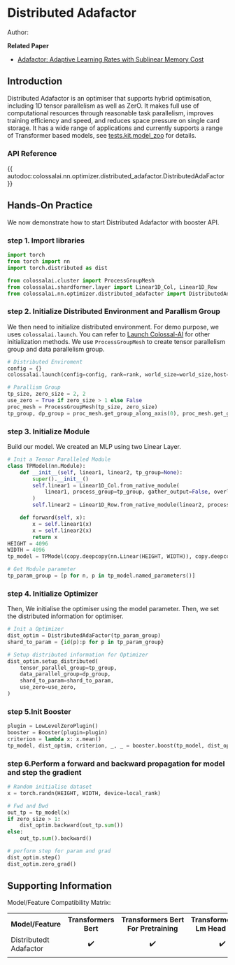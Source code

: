 # Distributed Adafactor

Author: 

**Related Paper**
- [Adafactor: Adaptive Learning Rates with Sublinear Memory Cost](https://arxiv.org/abs/1804.04235)

## Introduction

Distributed Adafactor is an optimiser that supports hybrid optimisation, including 1D tensor parallelism as well as ZerO. It makes full use of computational resources through reasonable task parallelism, improves training efficiency and speed, and reduces space pressure on single card storage. It has a wide range of applications and currently supports a range of Transformer based models, see [tests.kit.model_zoo](https://github.com/hpcaitech/ColossalAI/tree/main/tests/kit/model_zoo) for details. 

### API Reference

{{ autodoc:colossalai.nn.optimizer.distributed_adafactor.DistributedAdaFactor }}

## Hands-On Practice
We now demonstrate how to start Distributed Adafactor with booster API.  
### step 1. Import libraries

```python
import torch
from torch import nn
import torch.distributed as dist

from colossalai.cluster import ProcessGroupMesh
from colossalai.shardformer.layer import Linear1D_Col, Linear1D_Row
from colossalai.nn.optimizer.distributed_adafactor import DistributedAdaFactor

```

### step 2. Initialize Distributed Environment and Parallism Group
We then need to initialize distributed environment. For demo purpose, we uses `colossalai.launch`. You can refer to [Launch Colossal-AI](../basics/launch_colossalai.md)
for other initialization methods. We use `ProcessGroupMesh` to create tensor parallelism group and data parallelism group.

```python
# Distributed Enviroment
config = {}
colossalai.launch(config=config, rank=rank, world_size=world_size,host="localhost", port=port, backend="nccl")

# Parallism Group
tp_size, zero_size = 2, 2
use_zero = True if zero_size > 1 else False
proc_mesh = ProcessGroupMesh(tp_size, zero_size)
tp_group, dp_group = proc_mesh.get_group_along_axis(0), proc_mesh.get_group_along_axis(1)
```

### step 3. Initialize Module
Build our model. We created an MLP using two Linear Layer.

```python
# Init a Tensor Paralleled Module
class TPModel(nn.Module):
    def __init__(self, linear1, linear2, tp_group=None):
        super().__init__()
        self.linear1 = Linear1D_Col.from_native_module(
            linear1, process_group=tp_group, gather_output=False, overlap=True
        )
        self.linear2 = Linear1D_Row.from_native_module(linear2, process_group=tp_group, parallel_input=True)

    def forward(self, x):
        x = self.linear1(x)
        x = self.linear2(x)
        return x
HEIGHT = 4096
WIDTH = 4096
tp_model = TPModel(copy.deepcopy(nn.Linear(HEIGHT, WIDTH)), copy.deepcopy(nn.Linear(HEIGHT, WIDTH)), tp_group).to(local_rank)

# Get Module parameter
tp_param_group = [p for n, p in tp_model.named_parameters()]
```

### step 4. Initialize Optimizer
Then, We initialise the optimiser using the model parameter. Then, we set the distributed information for optimiser.

```python
# Init a Optimizer
dist_optim = DistributedAdaFactor(tp_param_group)
shard_to_param = {id(p):p for p in tp_param_group}

# Setup distributed information for Optimizer
dist_optim.setup_distributed(
    tensor_parallel_group=tp_group,
    data_parallel_group=dp_group,
    shard_to_param=shard_to_param,
    use_zero=use_zero,
)
```

### step 5.Init Booster

```python
plugin = LowLevelZeroPlugin()
booster = Booster(plugin=plugin)
criterion = lambda x: x.mean()
tp_model, dist_optim, criterion, _, _ = booster.boost(tp_model, dist_optim, criterion) 
```
### step 6.Perform a forward and backward propagation for model and step the gradient

```python
# Random initialise dataset
x = torch.randn(HEIGHT, WIDTH, device=local_rank)

# Fwd and Bwd
out_tp = tp_model(x)
if zero_size > 1:
    dist_optim.backward(out_tp.sum())
else:
    out_tp.sum().backward()

# perform step for param and grad  
dist_optim.step()
dist_optim.zero_grad()
```

## Supporting Information
Model/Feature Compatibility Matrix:
<table>
  <tr>
    <th nowrap="nowrap">Model/Feature</th>
    <th nowrap="nowrap" title="Transformers Bert">Transformers<br />Bert</th>
    <th nowrap="nowrap" align="center" title="Transformers Bert For Pretraining">Transformers Bert<br />For Pretraining</th>
    <th nowrap="nowrap" align="center" title="Transformers Bert Lm Head Model">Transformers Bert<br />Lm Head Model</th>
    <th nowrap="nowrap" align="center" title="Transformers Bert For Masked Lm">Transformers Bert<br />For Masked Lm</th>
    <th nowrap="nowrap" align="center" title="Transformers Bert For Sequence Classification">Transformers Bert<br />For Sequence Classification</th>
    <th nowrap="nowrap" align="center" title="Transformers Bert For Token Classification">Transformers Bert<br />For Token Classification</th>
    <th nowrap="nowrap" align="center" title="Transformers Bert For Next Sentence">Transformers Bert<br />For Next Sentence</th>
    <th nowrap="nowrap" align="center" title="Transformers Bert For Multiple-choice Question">Transformers Bert<br />For Multiple-choice Question</th>
    <th nowrap="nowrap" align="center" title="Transformers Bert For Question Answering">Transformers Bert<br />For Question Answering</th>
  </tr>
  <tr>
    <td nowrap="nowrap">Distributedt<br />Adafactor</td>
    <td nowrap="nowrap" align="center">✔️</td>
    <td nowrap="nowrap" align="center">✔️</td>
    <td nowrap="nowrap" align="center">✔️</td>
    <td nowrap="nowrap" align="center">✔️</td>
    <td nowrap="nowrap" align="center">✔️</td>
    <td nowrap="nowrap" align="center">✔️</td>
    <td nowrap="nowrap" align="center">✔️</td>
    <td nowrap="nowrap" align="center">✔️</td>
    <td nowrap="nowrap" align="center">✔️</td>
  </tr>
  
  <tr>
    <td colspan="39"></td>
  </tr>
</table>
<!-- doc-test-command: echo  -->
